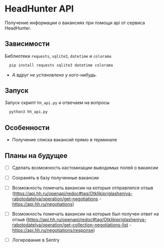 # HeadHunter API

Получение информации о вакансиях при помощи api от сервиса HeadHunter.



## Зависимости

Библиотеки `requests`, `sqlite3`, `datetime` и `colorama`
```bash
  pip install requests sqlite3 datetime colorama 
```
* _А вдруг не установлено у кого-нибудь._

## Запуск

Запуск скрипт `hh_api.py` и отвечаем на вопросы

```bash
  python3 hh_api.py 
```


## Особенности

- Получение списка вакансий прямо в терминале


## Планы на будущее

- [ ] Сделать возможность кастомизации выводимых полей о вакансии
- [ ] Сохранять в базу полученные вакансии
- [ ] Возможность помечать вакансии на которые отправлялся отзыв (https://api.hh.ru/openapi/redoc#tag/Otklikipriglasheniya-rabotodatelya/operation/get-negotiations - https://api.hh.ru/negotiations)
- [ ] Возможность помечать вакансии на которые был получен ответ на отзыв (https://api.hh.ru/openapi/redoc#tag/Otklikipriglasheniya-rabotodatelya/operation/get-collection-negotiations-list - https://api.hh.ru/negotiations/response)
- [ ] Логирование в Sentry

